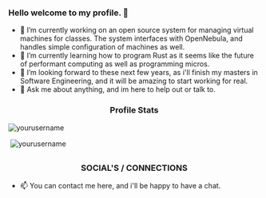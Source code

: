 ### Hello welcome to my profile. 👋

- 🔭 I’m currently working on an open source system for managing virtual machines for classes. The system interfaces with OpenNebula, and handles simple configuration of machines as well.
- 🌱 I’m currently learning how to program Rust as it seems like the future of performant computing as well as programming micros.
- 👯 I’m looking forward to these next few years, as i'll finish my masters in Software Engineering, and it will be amazing to start working for real.
- 💬 Ask me about anything, and im here to help out or talk to.


<h3 align="center">Profile Stats</h3>

<p align="left"> <img src="https://komarev.com/ghpvc/?username=yourusername" alt="yourusername" /> </p>

<p>&nbsp;<img align="center" src="https://github-readme-stats.vercel.app/api?username=yourusername&show_icons=true" alt="yourusername" /></p>

## <h3 align="center">SOCIAL'S / CONNECTIONS</h3>

- 📫 You can contact me here, and i'll be happy to have a chat.
